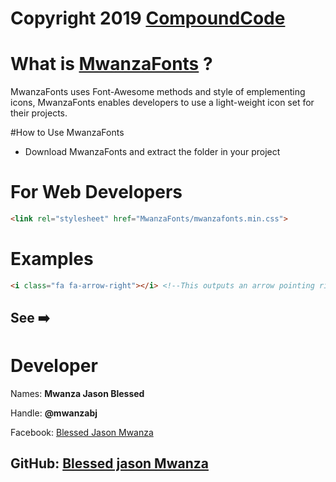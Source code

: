 # Copyright 2019 [CompoundCode](https://github.com/compoundCode)

# What is [MwanzaFonts](https://github.com/blessedjasonmwanza/MwanzaFonts/) ?
MwanzaFonts uses 
Font-Awesome methods
and style of emplementing
icons, MwanzaFonts enables developers to use a light-weight icon set for their
projects.


#How to Use MwanzaFonts

* Download MwanzaFonts and extract the folder in your project

# For Web Developers

```html 
<link rel="stylesheet" href="MwanzaFonts/mwanzafonts.min.css">
```

# Examples
```html
<i class="fa fa-arrow-right"></i> <!--This outputs an arrow pointing right icon-->
```
See :arrow_right:
-----------------------------------
# Developer

Names: **Mwanza Jason Blessed**

Handle: **@mwanzabj**

Facebook: [Blessed Jason Mwanza](https://facebook.com/blessedjasonmwanza/)

GitHub: [Blessed jason Mwanza](https://github.com/blessedjasonmwanza/)
------------------------------------
